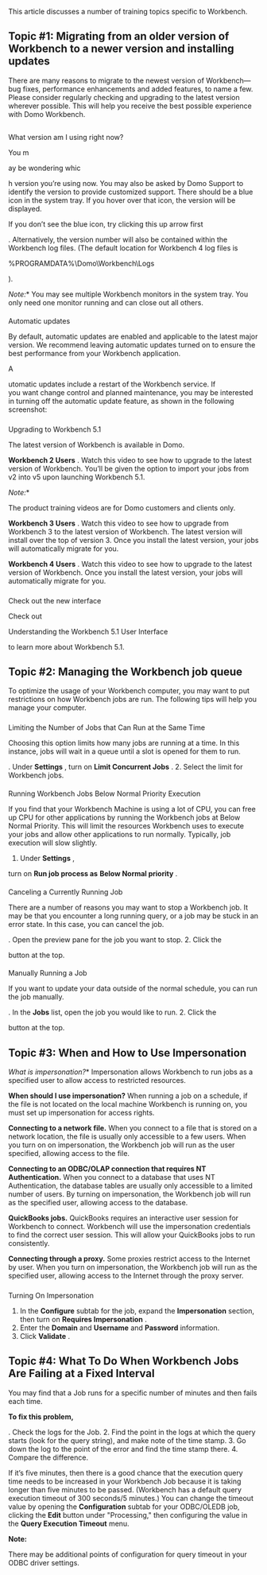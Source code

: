 

This article discusses a number of training topics specific to Workbench.

Topic #1: Migrating from an older version of Workbench to a newer version and installing updates
---------------------------------------------------------------------------------------------------

There are many reasons to migrate to the newest version of Workbench—bug fixes, performance enhancements and added features, to name a few. Please consider regularly checking and upgrading to the latest version wherever possible. This will help you receive the best possible experience with Domo Workbench.

##
 What version am I using right now?

You m


 ay be wondering whic


 h version you’re using now. You may also be asked by Domo Support to identify the version to provide customized support. There should be a blue icon in the system tray. If you hover over that icon, the version will be displayed.

If you don’t see the blue icon, try clicking this up arrow first

. Alternatively, the version number will also be contained within the Workbench log files. (The default location for Workbench 4 log files is


 %PROGRAMDATA%\Domo\Workbench\Logs


 ).

*Note:**
 You may see multiple Workbench monitors in the system tray. You only need one monitor running and can close out all others.


####
 Automatic updates

By default, automatic updates are enabled and applicable to the latest major version. We recommend leaving automatic updates turned on to ensure the best performance from your Workbench application.


 A


 utomatic updates include a restart of the Workbench service. If you want change control and planned maintenance, you may be interested in turning off the automatic update feature, as shown in the following screenshot:


###

Upgrading to Workbench 5.1

The latest version of Workbench is available in Domo.


**Workbench 2 Users**
 . Watch this video to see how to upgrade to the latest version of Workbench. You’ll be given the option to import your jobs from v2 into v5 upon launching Workbench 5.1.

*Note:**

The product training videos are for Domo customers and clients only.


**Workbench 3 Users**
 . Watch this video to see how to upgrade from Workbench 3 to the latest version of Workbench. The latest version will install over the top of version 3. Once you install the latest version, your jobs will automatically migrate for you.


**Workbench 4 Users**
 . Watch this video to see how to upgrade to the latest version of Workbench. Once you install the latest version, your jobs will automatically migrate for you.

###
 Check out the new interface

Check out

Understanding the Workbench 5.1 User Interface

to learn more about Workbench 5.1.


 Topic #2: Managing the Workbench job queue
--------------------------------------------

To optimize the usage of your Workbench computer, you may want to put restrictions on how Workbench jobs are run. The following tips will help you manage your computer.

###
 Limiting the Number of Jobs that Can Run at the Same Time

Choosing this option limits how many jobs are running at a time. In this instance, jobs will wait in a queue until a slot is opened for them to run.

. Under
 **Settings**
 , turn on
 **Limit Concurrent Jobs**
 .
2. Select the limit for Workbench jobs.


####
 Running Workbench Jobs Below Normal Priority Execution


 If you find that your Workbench Machine is using a lot of CPU, you can free up CPU for other applications by running the Workbench jobs at Below Normal Priority. This will limit the resources Workbench uses to execute your jobs and allow other applications to run normally. Typically, job execution will slow slightly.


1. Under
 **Settings**
 ,

turn on
 **Run job process as**
**Below Normal priority**
 .


####
 Canceling a Currently Running Job

There are a number of reasons you may want to stop a Workbench job. It may be that you encounter a long running query, or a job may be stuck in an error state. In this case, you can cancel the job.

. Open the preview pane for the job you want to stop.
2. Click the

button at the top.


####
 Manually Running a Job

If you want to update your data outside of the normal schedule, you can run the job manually.

. In the
 **Jobs**
 list, open the job you would like to run.
2. Click the

button at the top.

Topic #3: When and How to Use Impersonation
-----------------------------------------------

*What is impersonation?**
 Impersonation allows Workbench to run jobs as a specified user to allow access to restricted resources.


**When should I use impersonation?**
 When running a job on a schedule, if the file is not located on the local machine Workbench is running on, you must set up impersonation for access rights.


**Connecting to a network file.**
 When you connect to a file that is stored on a network location, the file is usually only accessible to a few users. When you turn on on impersonation, the Workbench job will run as the user specified, allowing access to the file.


**Connecting to an ODBC/OLAP connection that requires NT Authentication.**
 When you connect to a database that uses NT Authentication, the database tables are usually only accessible to a limited number of users. By turning on impersonation, the Workbench job will run as the specified user, allowing access to the database.


**QuickBooks jobs.**
 QuickBooks requires an interactive user session for Workbench to connect. Workbench will use the impersonation credentials to find the correct user session. This will allow your QuickBooks jobs to run consistently.


**Connecting through a proxy.**
 Some proxies restrict access to the Internet by user. When you turn on impersonation, the Workbench job will run as the specified user, allowing access to the Internet through the proxy server.

###
 Turning On Impersonation


1. In the
 **Configure**
 subtab for the job, expand the
 **Impersonation**
 section, then turn on
 **Requires Impersonation**
 .
2. Enter the
 **Domain**
 and
 **Username**
 and
 **Password**
 information.
3. Click
 **Validate**
 .

Topic #4: What To Do When Workbench Jobs Are Failing at a Fixed Interval
----------------------------------------------------------------------------

You may find that a Job runs for a specific number of minutes and then fails each time.


**To fix this problem,**

. Check the logs for the Job.
2. Find the point in the logs at which the query starts (look for the query string), and make note of the time stamp.
3. Go down the log to the point of the error and find the time stamp there.
4. Compare the difference.

If it’s five minutes, then there is a good chance that the execution query time needs to be increased in your Workbench Job because it is taking longer than five minutes to be passed. (Workbench has a default query execution timeout of 300 seconds/5 minutes.) You can change the timeout value by opening the
 **Configuration**
 subtab for your ODBC/OLEDB job, clicking the
 **Edit**
 button under "Processing," then configuring the value in the
 **Query Execution Timeout**
 menu.


**Note:**

There may be additional points of configuration for query timeout in your ODBC driver settings.



